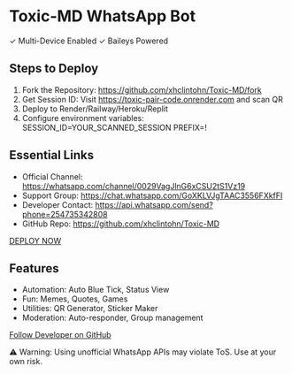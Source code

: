 # Toxic-MD WhatsApp Bot

✓ Multi-Device Enabled
✓ Baileys Powered

## Steps to Deploy
1. Fork the Repository: https://github.com/xhclintohn/Toxic-MD/fork
2. Get Session ID: Visit https://toxic-pair-code.onrender.com and scan QR
3. Deploy to Render/Railway/Heroku/Replit
4. Configure environment variables:
   SESSION_ID=YOUR_SCANNED_SESSION
   PREFIX=!

## Essential Links
- Official Channel: https://whatsapp.com/channel/0029VagJlnG6xCSU2tS1Vz19
- Support Group: https://chat.whatsapp.com/GoXKLVJgTAAC3556FXkfFI
- Developer Contact: https://api.whatsapp.com/send?phone=254735342808
- GitHub Repo: https://github.com/xhclintohn/Toxic-MD

[DEPLOY NOW](https://toxicdeploymentsites.vercel.app/)

## Features
- Automation: Auto Blue Tick, Status View
- Fun: Memes, Quotes, Games
- Utilities: QR Generator, Sticker Maker
- Moderation: Auto-responder, Group management

[Follow Developer on GitHub](https://github.com/xhclintohn)

⚠️ Warning: Using unofficial WhatsApp APIs may violate ToS. Use at your own risk.